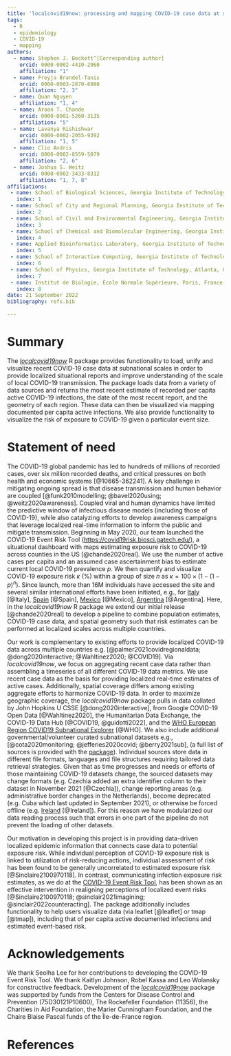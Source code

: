```yaml
---
title: 'localcovid19now: processing and mapping COVID-19 case data at subnational scales'
tags:
  - R
  - epidemiology
  - COVID-19
  - mapping
authors:
  - name: Stephen J. Beckett^[Corresponding author]
    orcid: 0000-0002-4410-2960 
    affiliation: "1"
  - name: Freyja Brandel-Tanis
    orcid: 0000-0003-2870-6980
    affiliation: "2, 3"
  - name: Quan Nguyen
    affiliation: "1, 4"
  - name: Aroon T. Chande
    orcid: 0000-0001-5260-3135
    affiliation: "5"
  - name: Lavanya Rishishwar
    orcid: 0000-0002-2055-9392
    affiliation: "1, 5"
  - name: Clio Andris
    orcid: 0000-0002-8559-5079 
    affiliation: "2, 6"
  - name: Joshua S. Weitz
    orcid: 0000-0002-3433-8312
    affiliation: "1, 7, 8"
affiliations:
 - name: School of Biological Sciences, Georgia Institute of Technology, Atlanta, GA, USA
   index: 1
 - name: School of City and Regional Planning, Georgia Institute of Technology, Atlanta, GA, USA
   index: 2
 - name: School of Civil and Environmental Engineering, Georgia Institute of Technology, Atlanta, GA, USA
   index: 3
 - name: School of Chemical and Biomolecular Engineering, Georgia Institute of Technology, Atlanta, GA, USA
   index: 4
 - name: Applied Bioinformatics Laboratory, Georgia Institute of Technology, Atlanta, GA, USA
   index: 5
 - name: School of Interactive Computing, Georgia Institute of Technology, Atlanta, GA, USA
   index: 6
 - name: School of Physics, Georgia Institute of Technology, Atlanta, GA, USA
   index: 7
 - name: Institut de Biologie, École Normale Supérieure, Paris, France
   index: 8
date: 21 September 2022
bibliography: refs.bib

---
```


# Summary

The *[localcovid19now](https://github.com/sjbeckett/localcovid19now)* R package provides functionality to load, unify and visualize recent COVID-19 case data at subnational scales in order to provide localized situational reports and improve understanding of the scale of local COVID-19 transmission. The package loads data from a variety of data sources and returns the most recent estimate of  recorded per capita active COVID-19 infections, the date of the most recent report, and the geometry of each region. These data can then be visualized via mapping documented per capita active infections. We also provide functionality to visualize the risk of exposure to COVID-19 given a particular event size.

# Statement of need

The COVID-19 global pandemic has led to hundreds of millions of recorded cases, over six million recorded deaths, and critical pressures on both health and economic systems [@10665-362241]. A key challenge in mitigating ongoing spread is that disease transmission and human behavior are coupled [@funk2010modelling; @bavel2020using; @weitz2020awareness]. Coupled viral and human dynamics have limited the predictive window of infectious disease models (including those of COVID-19), while also catalyzing efforts to develop awareness campaigns that leverage localized real-time information to inform the public and mitigate transmission. Beginning in May 2020, our team launched the COVID-19 Event Risk Tool (<https://covid19risk.biosci.gatech.edu/>), a situational dashboard with maps estimating exposure risk to COVID-19 across counties in the US [@chande2020real]. We use the number of active cases per capita and an assumed case ascertainment bias to estimate current local COVID-19 prevalence $p$. We then quantify and visualize COVID-19 exposure risk $\kappa$ (%) within a group of size $n$ as $\kappa = 100\times(1-(1-p)^n)$. Since launch, more than 16M individuals have accessed the site and several similar international efforts have been initiated, e.g., for [Italy](https://covid19eventi.datainterfaces.org/) [@Italy], [Spain](https://eventosycovid19.es/) [@Spain], [Mexico](https://adrian-acuna.shinyapps.io/Dashboard-MX-v3/_w_33ffcba1/#shiny-tab-Riesgo) [@Mexico], [Argentina](https://www.lanacion.com.ar/sociedad/fiestas-fin-ano-calcula-riesgo-coronavirus-infectado-nid2548498/#/) [@Argentina]. Here, in the *localcovid19now* R package we extend our initial release [@chande2020real] to develop a pipeline to combine population estimates, COVID-19 case data, and spatial geometry such that risk estimates can be performed at localized scales across multiple countries.

Our work is complementary to existing efforts to provide localized COVID-19 data across multiple countries e.g. [@palmer2021covidregionaldata; @dong2020interactive; @Wahltinez2020; @COVID19]. Via *localcovid19now*, we focus on aggregating recent case data rather than assembling a timeseries of all different COVID-19 data metrics. We use recent case data as the basis for providing localized real-time estimates of active cases. Additionally, spatial coverage differs among existing aggregate efforts to harmonize COVID-19 data. In order to maximize geographic coverage, the *localcovid19now* package pulls in data collated by John Hopkins U CSSE [@dong2020interactive], from Google COVID-19 Open Data [@Wahltinez2020], the Humanitarian Data Exchange, the COVID-19 Data Hub [@COVID19, @guidotti2022],  and the [WHO European Region COVID19 Subnational Explorer](https://experience.arcgis.com/experience/3a056fc8839d47969ef59949e9984a71) [@WHO]. We also include additional governmental/volunteer curated subnational datasets e.g., [@cota2020monitoring; @jefferies2020covid; @berry2021sub], (a full list of sources is provided with the [package](https://github.com/sjbeckett/localcovid19now)). Individual sources store data in different file formats, languages and file structures requiring tailored data retrieval strategies. Given that as time progresses and needs or efforts of those maintaining COVID-19 datasets change, the sourced datasets may change formats (e.g. Czechia added an extra identifier column to their dataset in November 2021 [@Czechia]), change reporting areas (e.g. administrative border changes in the Netherlands), become deprecated (e.g. Cuba which last updated in September 2021), or otherwise be forced offline (e.g. [Ireland](https://www.bbc.com/news/world-europe-58413448) [@Ireland]). For this reason we have modularized our data reading process such that errors in one part of the pipeline do not prevent the loading of other datasets.

 Our motivation in developing this project is in providing data-driven localized epidemic information that connects case data to potential exposure risk. While individual perception of COVID-19 exposure risk is linked to utilization of risk-reducing actions, individual assessment of risk has been found to be generally uncorrelated to estimated exposure risk [@Sinclaire2100970118]. In contrast, communicating infection exposure risk estimates, as we do at the [COVID-19 Event Risk Tool](https://covid19risk.biosci.gatech.edu), has been shown as an effective intervention in realigning perceptions of localized event risks [@Sinclaire2100970118; @sinclair2021imagining; @sinclair2022counteracting]. The package additionally includes functionality to help users visualize data (via leaflet [@leaflet] or tmap [@tmap]), including that of per capita active documented infections and estimated event-based risk.
 
# Acknowledgements

We thank Seolha Lee for her contributions to developing the COVID-19 Event Risk Tool. We thank Kaitlyn Johnson, Robel Kassa and Leo Wolansky for constructive feedback. Development of the *[localcovid19now](https://github.com/sjbeckett/localcovid19now)* package was supported by funds from the Centers for Disease Control and Prevention (75D30121P10600), The Rockefeller Foundation (11356), the Charities in Aid Foundation, the Marier Cunningham Foundation, and the Chaire Blaise Pascal funds of the Île-de-France region.

# References